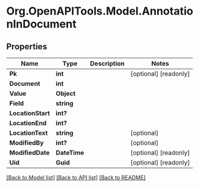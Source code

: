 
# Org.OpenAPITools.Model.AnnotationInDocument

## Properties

Name | Type | Description | Notes
------------ | ------------- | ------------- | -------------
**Pk** | **int** |  | [optional] [readonly] 
**Document** | **int** |  | 
**Value** | **Object** |  | 
**Field** | **string** |  | 
**LocationStart** | **int?** |  | 
**LocationEnd** | **int?** |  | 
**LocationText** | **string** |  | [optional] 
**ModifiedBy** | **int?** |  | [optional] 
**ModifiedDate** | **DateTime** |  | [optional] [readonly] 
**Uid** | **Guid** |  | [optional] [readonly] 

[[Back to Model list]](../README.md#documentation-for-models)
[[Back to API list]](../README.md#documentation-for-api-endpoints)
[[Back to README]](../README.md)

